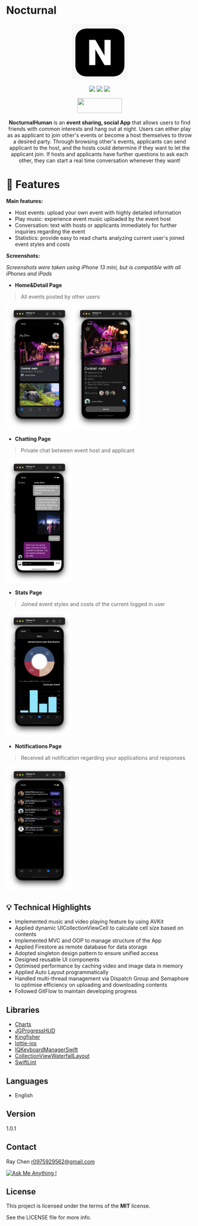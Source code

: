 # Nocturnal

<p align="center">
  <img width="150" height="150" src="https://github.com/Raychenn/Nocturnal/blob/main/Screenshots/Nocturnal_icon.png">
</p>

<p align="center">
   <img src="https://img.shields.io/github/license/Naereen/StrapDown.js.svg"> 
   <img src="https://img.shields.io/badge/%20release-v1.0.1-blue"> 
   <img src="https://cocoapod-badges.herokuapp.com/p/NSStringMask/badge.svg"> 
</p>

<p align="center"><a href="https://apps.apple.com/tw/app/nocturnalhuman/id1630664006?l=en">
<img src="https://i.imgur.com/X9tPvTS.png" width="120" height="40"/>
</a></p>

<p align="center">
  <b>NocturnalHuman</b> is an <b>event sharing, social App</b> that allows users to find friends with common interests and hang out at night. Users can either play as as applicant to join other's events or become a host themselves to throw a desired party. Through browsing other's events, applicants can send applicant to the host, and the hosts could determine if they want to let the applicant join. If hosts and applicants have further questions to ask each other, they can start a real time conversation whenever they want!
</p>

:seedling: Features
=======
**Main features:**
- Host events: upload your own event with highly detailed information
- Play music: experience event music uploaded by the event host
- Conversation: text with hosts or applicants immediately for further inquiries regarding the event
- Statistics: provide easy to read charts analyzing current user's joined event styles and costs

**Screenshots:**

*Screenshots were taken using iPhone 13 mini, but is compatible with all iPhones and iPads*

 - **Home&Detail Page**
 >All events posted by other users 
 
 <img src="https://github.com/Raychenn/Nocturnal/blob/main/Screenshots/Home_page.png" width="179"><img src="https://github.com/Raychenn/Nocturnal/blob/main/Screenshots/Detail_page.png" width="179">
 
  - **Chatting Page**
 >Private chat between event host and applicant 
 
 <img src="https://github.com/Raychenn/Nocturnal/blob/main/Screenshots/Chat_page.png" width="179">
 
   - **Stats Page**
 >Joined event styles and costs of the current logged in user
 
 <img src="https://github.com/Raychenn/Nocturnal/blob/main/Screenshots/Stats_page.png" width="179">
 
   - **Notifications Page**
 >Received all notification regarding your applications and responses
 
 <img src="https://github.com/Raychenn/Nocturnal/blob/main/Screenshots/Notification_page.png" width="179">
 
 ## :bulb: Technical Highlights
- Implemented music and video playing feature by using AVKit  
- Applied dynamic UICollectionViewCell to calculate cell size based on contents
- Implemented MVC and OOP to manage structure of the App
- Applied Firestore as remote database for data storage 
- Adopted singleton design pattern to ensure unified access
- Designed reusable UI components 
- Optimised performance by caching video and image data in memory 
- Applied Auto Layout programmatically
- Handled multi-thread management via Dispatch Group and Semaphore to optimise efficiency on uploading and downloading contents
- Followed GitFlow to maintain developing progress 

## Libraries
- [Charts](https://github.com/danielgindi/Charts)
- [JGProgressHUD](https://github.com/JonasGessner/JGProgressHUD)
- [Kingfisher](https://github.com/onevcat/Kingfisher)
- [lottie-ios](https://github.com/airbnb/lottie-ios)
- [IQKeyboardManagerSwift](https://github.com/hackiftekhar/IQKeyboardManager)
- [CollectionViewWaterfallLayout](https://github.com/ecerney/CollectionViewWaterfallLayout)
- [SwiftLint](https://github.com/realm/SwiftLint)

## Languages
- English

## Version

1.0.1

## Contact

Ray Chen
[r0975929562@gmail.com](r0975929562@gmail.com)

[![Ask Me Anything !](https://img.shields.io/badge/Ask%20me-anything-1abc9c.svg)](https://GitHub.com/Naereen/ama)


## License

This project is licensed under the terms of the **MIT** license.

See the LICENSE file for more info.
